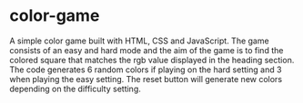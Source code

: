 # color-game
A simple color game built with HTML, CSS and JavaScript. The game consists of an easy and hard mode and the aim of the game is to find the colored square that matches the rgb value displayed in the heading section.
The code generates 6 random colors if playing on the hard setting and 3 when playing the easy setting.
The reset button will generate new colors depending on the difficulty setting.
